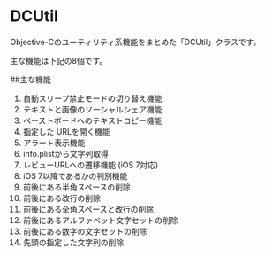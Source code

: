 DCUtil
====================

Objective-Cのユーティリティ系機能をまとめた「DCUtil」クラスです。

主な機能は下記の8個です。

##主な機能

1. 自動スリープ禁止モードの切り替え機能
2. テキストと画像のソーシャルシェア機能
3. ペーストボードへのテキストコピー機能
4. 指定した URLを開く機能
5. アラート表示機能
6. info.plistから文字列取得
7. レビューURLへの遷移機能 (iOS 7対応)
8. iOS 7以降であるかの判別機能
9. 前後にある半角スペースの削除
10. 前後にある改行の削除
11. 前後にある全角スペースと改行の削除
12. 前後にあるアルファベット文字セットの削除
13. 前後にある数字の文字セットの削除
14. 先頭の指定した文字列の削除

